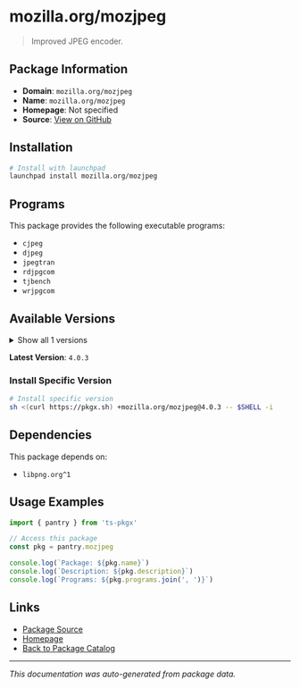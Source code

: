 # mozilla.org/mozjpeg

> Improved JPEG encoder.

## Package Information

- **Domain**: `mozilla.org/mozjpeg`
- **Name**: `mozilla.org/mozjpeg`
- **Homepage**: Not specified
- **Source**: [View on GitHub](https://github.com/pkgxdev/pantry/tree/main/projects/mozilla.org/mozjpeg/package.yml)

## Installation

```bash
# Install with launchpad
launchpad install mozilla.org/mozjpeg
```

## Programs

This package provides the following executable programs:

- `cjpeg`
- `djpeg`
- `jpegtran`
- `rdjpgcom`
- `tjbench`
- `wrjpgcom`

## Available Versions

<details>
<summary>Show all 1 versions</summary>

- `4.0.3`

</details>

**Latest Version**: `4.0.3`

### Install Specific Version

```bash
# Install specific version
sh <(curl https://pkgx.sh) +mozilla.org/mozjpeg@4.0.3 -- $SHELL -i
```

## Dependencies

This package depends on:

- `libpng.org^1`

## Usage Examples

```typescript
import { pantry } from 'ts-pkgx'

// Access this package
const pkg = pantry.mozjpeg

console.log(`Package: ${pkg.name}`)
console.log(`Description: ${pkg.description}`)
console.log(`Programs: ${pkg.programs.join(', ')}`)
```

## Links

- [Package Source](https://github.com/pkgxdev/pantry/tree/main/projects/mozilla.org/mozjpeg/package.yml)
- [Homepage](#)
- [Back to Package Catalog](../../package-catalog.md)

---

*This documentation was auto-generated from package data.*
